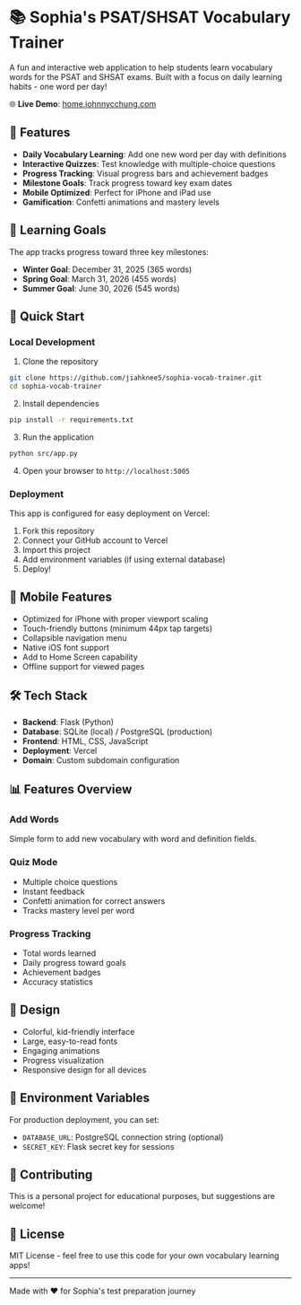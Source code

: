 # 📚 Sophia's PSAT/SHSAT Vocabulary Trainer

A fun and interactive web application to help students learn vocabulary words for the PSAT and SHSAT exams. Built with a focus on daily learning habits - one word per day!

🌐 **Live Demo**: [home.johnnycchung.com](https://home.johnnycchung.com)

## 🌟 Features

- **Daily Vocabulary Learning**: Add one new word per day with definitions
- **Interactive Quizzes**: Test knowledge with multiple-choice questions
- **Progress Tracking**: Visual progress bars and achievement badges
- **Milestone Goals**: Track progress toward key exam dates
- **Mobile Optimized**: Perfect for iPhone and iPad use
- **Gamification**: Confetti animations and mastery levels

## 🎯 Learning Goals

The app tracks progress toward three key milestones:
- **Winter Goal**: December 31, 2025 (365 words)
- **Spring Goal**: March 31, 2026 (455 words)
- **Summer Goal**: June 30, 2026 (545 words)

## 🚀 Quick Start

### Local Development

1. Clone the repository
```bash
git clone https://github.com/jiahknee5/sophia-vocab-trainer.git
cd sophia-vocab-trainer
```

2. Install dependencies
```bash
pip install -r requirements.txt
```

3. Run the application
```bash
python src/app.py
```

4. Open your browser to `http://localhost:5005`

### Deployment

This app is configured for easy deployment on Vercel:

1. Fork this repository
2. Connect your GitHub account to Vercel
3. Import this project
4. Add environment variables (if using external database)
5. Deploy!

## 📱 Mobile Features

- Optimized for iPhone with proper viewport scaling
- Touch-friendly buttons (minimum 44px tap targets)
- Collapsible navigation menu
- Native iOS font support
- Add to Home Screen capability
- Offline support for viewed pages

## 🛠️ Tech Stack

- **Backend**: Flask (Python)
- **Database**: SQLite (local) / PostgreSQL (production)
- **Frontend**: HTML, CSS, JavaScript
- **Deployment**: Vercel
- **Domain**: Custom subdomain configuration

## 📊 Features Overview

### Add Words
Simple form to add new vocabulary with word and definition fields.

### Quiz Mode
- Multiple choice questions
- Instant feedback
- Confetti animation for correct answers
- Tracks mastery level per word

### Progress Tracking
- Total words learned
- Daily progress toward goals
- Achievement badges
- Accuracy statistics

## 🎨 Design

- Colorful, kid-friendly interface
- Large, easy-to-read fonts
- Engaging animations
- Progress visualization
- Responsive design for all devices

## 📝 Environment Variables

For production deployment, you can set:
- `DATABASE_URL`: PostgreSQL connection string (optional)
- `SECRET_KEY`: Flask secret key for sessions

## 🤝 Contributing

This is a personal project for educational purposes, but suggestions are welcome!

## 📄 License

MIT License - feel free to use this code for your own vocabulary learning apps!

---

Made with ❤️ for Sophia's test preparation journey